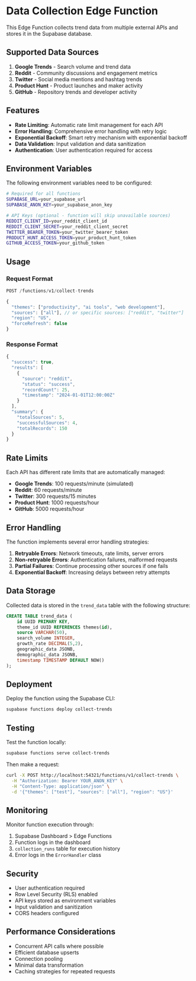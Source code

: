 # Data Collection Edge Function

This Edge Function collects trend data from multiple external APIs and stores it in the Supabase database.

## Supported Data Sources

1. **Google Trends** - Search volume and trend data
2. **Reddit** - Community discussions and engagement metrics
3. **Twitter** - Social media mentions and hashtag trends
4. **Product Hunt** - Product launches and maker activity
5. **GitHub** - Repository trends and developer activity

## Features

- **Rate Limiting**: Automatic rate limit management for each API
- **Error Handling**: Comprehensive error handling with retry logic
- **Exponential Backoff**: Smart retry mechanism with exponential backoff
- **Data Validation**: Input validation and data sanitization
- **Authentication**: User authentication required for access

## Environment Variables

The following environment variables need to be configured:

```bash
# Required for all functions
SUPABASE_URL=your_supabase_url
SUPABASE_ANON_KEY=your_supabase_anon_key

# API Keys (optional - function will skip unavailable sources)
REDDIT_CLIENT_ID=your_reddit_client_id
REDDIT_CLIENT_SECRET=your_reddit_client_secret
TWITTER_BEARER_TOKEN=your_twitter_bearer_token
PRODUCT_HUNT_ACCESS_TOKEN=your_product_hunt_token
GITHUB_ACCESS_TOKEN=your_github_token
```

## Usage

### Request Format

```typescript
POST /functions/v1/collect-trends

{
  "themes": ["productivity", "ai tools", "web development"],
  "sources": ["all"], // or specific sources: ["reddit", "twitter"]
  "region": "US",
  "forceRefresh": false
}
```

### Response Format

```typescript
{
  "success": true,
  "results": [
    {
      "source": "reddit",
      "status": "success",
      "recordCount": 25,
      "timestamp": "2024-01-01T12:00:00Z"
    }
  ],
  "summary": {
    "totalSources": 5,
    "successfulSources": 4,
    "totalRecords": 150
  }
}
```

## Rate Limits

Each API has different rate limits that are automatically managed:

- **Google Trends**: 100 requests/minute (simulated)
- **Reddit**: 60 requests/minute
- **Twitter**: 300 requests/15 minutes
- **Product Hunt**: 1000 requests/hour
- **GitHub**: 5000 requests/hour

## Error Handling

The function implements several error handling strategies:

1. **Retryable Errors**: Network timeouts, rate limits, server errors
2. **Non-retryable Errors**: Authentication failures, malformed requests
3. **Partial Failures**: Continue processing other sources if one fails
4. **Exponential Backoff**: Increasing delays between retry attempts

## Data Storage

Collected data is stored in the `trend_data` table with the following structure:

```sql
CREATE TABLE trend_data (
    id UUID PRIMARY KEY,
    theme_id UUID REFERENCES themes(id),
    source VARCHAR(50),
    search_volume INTEGER,
    growth_rate DECIMAL(5,2),
    geographic_data JSONB,
    demographic_data JSONB,
    timestamp TIMESTAMP DEFAULT NOW()
);
```

## Deployment

Deploy the function using the Supabase CLI:

```bash
supabase functions deploy collect-trends
```

## Testing

Test the function locally:

```bash
supabase functions serve collect-trends
```

Then make a request:

```bash
curl -X POST http://localhost:54321/functions/v1/collect-trends \
  -H "Authorization: Bearer YOUR_ANON_KEY" \
  -H "Content-Type: application/json" \
  -d '{"themes": ["test"], "sources": ["all"], "region": "US"}'
```

## Monitoring

Monitor function execution through:

1. Supabase Dashboard > Edge Functions
2. Function logs in the dashboard
3. `collection_runs` table for execution history
4. Error logs in the `ErrorHandler` class

## Security

- User authentication required
- Row Level Security (RLS) enabled
- API keys stored as environment variables
- Input validation and sanitization
- CORS headers configured

## Performance Considerations

- Concurrent API calls where possible
- Efficient database upserts
- Connection pooling
- Minimal data transformation
- Caching strategies for repeated requests
